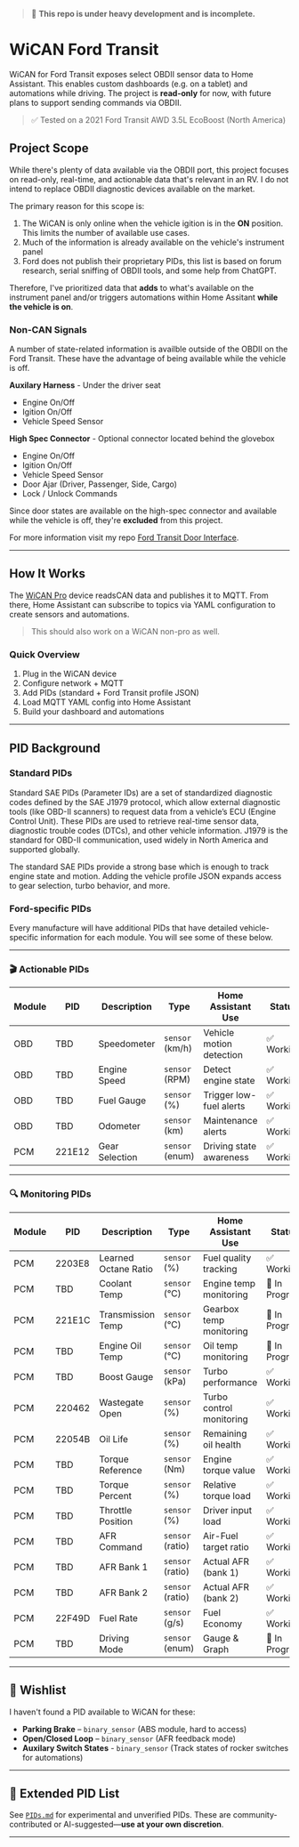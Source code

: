 > 🚧 **This repo is under heavy development and is incomplete.**

# WiCAN Ford Transit

WiCAN for Ford Transit exposes select OBDII sensor data to Home Assistant. This enables custom dashboards (e.g. on a tablet) and automations while driving. The project is **read-only** for now, with future plans to support sending commands via OBDII.

> ✅ Tested on a 2021 Ford Transit AWD 3.5L EcoBoost (North America)

## Project Scope
While there's plenty of data available via the OBDII port, this project focuses on read-only, real-time, and actionable data that's relevant in an RV.  I do not intend to replace OBDII diagnostic devices available on the market.

The primary reason for this scope is:

1) The WiCAN is only online when the vehicle igition is in the **ON** position.  This limits the number of available use cases.
2) Much of the information is already available on the vehicle's instrument panel
3) Ford does not publish their proprietary PIDs, this list is based on forum research, serial sniffing of OBDII tools, and some help from ChatGPT.

Therefore, I've prioritized data that **adds** to what's available on the instrument panel and/or triggers automations within Home Assitant **while the vehicle is on**.

### Non-CAN Signals
A number of state-related information is availble outside of the OBDII on the Ford Transit.  These have the advantage of being available while the vehicle is off.  

**Auxilary Harness** - Under the driver seat
- Engine On/Off
- Igition On/Off
- Vehicle Speed Sensor

**High Spec Connector** - Optional connector located behind the glovebox
- Engine On/Off
- Igition On/Off
- Vehicle Speed Sensor
- Door Ajar (Driver, Passenger, Side, Cargo)
- Lock / Unlock Commands

Since door states are available on the high-spec connector and available while the vehicle is off, they're **excluded** from this project.

For more information visit my repo [Ford Transit Door Interface](https://github.com/anthonysecco/ford-transit-door-interface).

---

## How It Works

The [WiCAN Pro](https://github.com/meatpiHQ/wican-fw) device readsCAN data and publishes it to MQTT. From there, Home Assistant can subscribe to topics via YAML configuration to create sensors and automations.

> This should also work on a WiCAN non-pro as well.

### Quick Overview

1. Plug in the WiCAN device
2. Configure network + MQTT
3. Add PIDs (standard + Ford Transit profile JSON)
4. Load MQTT YAML config into Home Assistant
5. Build your dashboard and automations

---

## PID Background

### Standard PIDs

Standard SAE PIDs (Parameter IDs) are a set of standardized diagnostic codes defined by the SAE J1979 protocol, which allow external diagnostic tools (like OBD-II scanners) to request data from a vehicle’s ECU (Engine Control Unit). These PIDs are used to retrieve real-time sensor data, diagnostic trouble codes (DTCs), and other vehicle information.  J1979 is the standard for OBD-II communication, used widely in North America and supported globally.

The standard SAE PIDs provide a strong base which is enough to track engine state and motion. Adding the vehicle profile JSON expands access to gear selection, turbo behavior, and more.

### Ford-specific PIDs

Every manufacture will have additional PIDs that have detailed vehicle-specific information for each module.  You will see some of these below.

---

### 🎬 Actionable PIDs

| Module | PID | Description    | Type            | Home Assistant Use       | Status    |
| ------ | --- | -------------- | --------------- | ------------------------ | --------- |
| OBD    | TBD | Speedometer    | `sensor` (km/h) | Vehicle motion detection | ✅ Working |
| OBD    | TBD | Engine Speed   | `sensor` (RPM)  | Detect engine state      | ✅ Working |
| OBD    | TBD | Fuel Gauge     | `sensor` (%)    | Trigger low-fuel alerts  | ✅ Working |
| OBD    | TBD | Odometer       | `sensor` (km)   | Maintenance alerts       | ✅ Working |
| PCM    | 221E12 | Gear Selection | `sensor` (enum) | Driving state awareness  | ✅ Working |

---

### 🔍 Monitoring PIDs

| Module | PID | Description          | Type             | Home Assistant Use       | Status    |
| ------ | --- | -------------------- | ---------------- | ------------------------ | --------- |
| PCM    | 2203E8| Learned Octane Ratio | `sensor` (%)     | Fuel quality tracking    | ✅ Working |
| PCM    | TBD | Coolant Temp         | `sensor` (°C)    | Engine temp monitoring   | 🚧 In Progress |
| PCM    | 221E1C | Transmission Temp    | `sensor` (°C)    | Gearbox temp monitoring  | 🚧 In Progress |
| PCM    | TBD | Engine Oil Temp      | `sensor` (°C)    | Oil temp monitoring      | 🚧 In Progress |
| PCM    | TBD | Boost Gauge          | `sensor` (kPa)   | Turbo performance        | ✅ Working |
| PCM    | 220462 | Wastegate Open       | `sensor` (%)     | Turbo control monitoring | ✅ Working |
| PCM    | 22054B | Oil Life             | `sensor` (%)     | Remaining oil health     | ✅ Working |
| PCM    | TBD | Torque Reference     | `sensor` (Nm)    | Engine torque value      | ✅ Working |
| PCM    | TBD | Torque Percent       | `sensor` (%)     | Relative torque load     | ✅ Working |
| PCM    | TBD | Throttle Position    | `sensor` (%)     | Driver input load        | ✅ Working |
| PCM    | TBD | AFR Command          | `sensor` (ratio) | Air-Fuel target ratio    | ✅ Working |
| PCM    | TBD | AFR Bank 1           | `sensor` (ratio) | Actual AFR (bank 1)      | ✅ Working |
| PCM    | TBD | AFR Bank 2           | `sensor` (ratio) | Actual AFR (bank 2)      | ✅ Working |
| PCM    | 22F49D | Fuel Rate          | `sensor` (g/s) | Fuel Economy     | ✅ Working |
| PCM    | TBD | Driving Mode         | `sensor` (enum) | Gauge & Graph      | 🚧 In Progress |

---

## 💪 Wishlist
I haven't found a PID available to WiCAN for these:

* **Parking Brake** – `binary_sensor` (ABS module, hard to access)
* **Open/Closed Loop** – `binary_sensor` (AFR feedback mode)
* **Auxilary Switch States** - `binary_sensor` (Track states of rocker switches for automations)

---

## 📁 Extended PID List

See [`PIDs.md`](https://github.com/anthonysecco/WiCAN-Ford-Transit/blob/main/PIDs.md) for experimental and unverified PIDs. These are community-contributed or AI-suggested—**use at your own discretion**.

---
